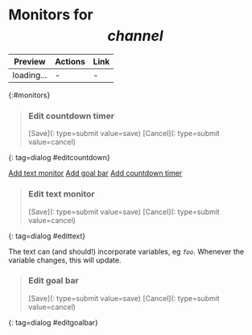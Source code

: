 # Monitors for $$channel$$

<style>
input[type=number] {width: 4em;}
.preview-frame {
	border: 1px solid black;
	padding: 4px;
	max-width: 50em;
	overflow: hidden;
}
.preview-bg {padding: 6px;}
.preview div {width: 33%;}
.preview div:nth-of-type(2) {text-align: center;}
.preview div:nth-of-type(3) {text-align: right;}
.optionset {display: flex; padding: 0.125em 0;}
.optionset fieldset {padding: 0.25em; margin-left: 1em;}
</style>

Preview | Actions | Link
--------|---------|------
loading... | - | - 
{:#monitors}

> ### Edit countdown timer
>
> <form method=dialog>
> <div></div>
>
> [Save](: type=submit value=save) [Cancel](: type=submit value=cancel)
> </form>
{: tag=dialog #editcountdown}

[Add text monitor](:#add_text) [Add goal bar](:#add_goalbar) [Add countdown timer](:#add_countdown)

> ### Edit text monitor
>
> <form method=dialog>
> <div></div>
>
> [Save](: type=submit value=save) [Cancel](: type=submit value=cancel)
> </form>
{: tag=dialog #edittext}

The text can (and should!) incorporate variables, eg <code>$foo$</code>. Whenever the variable changes, this will update.

> ### Edit goal bar
>
> <form method=dialog>
> <div></div>
>
> [Save](: type=submit value=save) [Cancel](: type=submit value=cancel)
> </form>
{: tag=dialog #editgoalbar}
